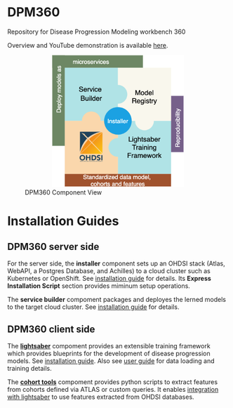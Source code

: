
# DPM360
Repository for Disease Progression Modeling workbench 360

Overview and YouTube demonstration is available [here](https://ibm.github.io/DPM360/).

<figure><center><img src=./docs/resources/png/dpm360v2.png "DPM360" width="300"/></center><figcaption>DPM360 Component View</figcaption></figure>

# Installation Guides

## DPM360 server side

For the server side, the <b>installer</b> component sets up an OHDSI stack (Atlas, WebAPI, a Postgres Database, and Achilles) to a cloud cluster such as Kubernetes or OpenShift. See [installation guide](https://github.com/IBM/DPM360/blob/main/installer/docs/installer.md) for details. Its <b>Express Installation Script</b> section provides miminum setup operations.

The <b>service builder</b> compoment packages and deployes the lerned models to the target cloud cluster. See [installation guide](https://github.com/IBM/DPM360/blob/main/service_builder/docs/README.md) for details.

## DPM360 client side

The [<b>lightsaber</b>](https://github.com/IBM/DPM360/blob/main/lightsaber/docs/index.md) compoment provides an extensible training framework which provides blueprints for the development of disease progression models. See [installation guide](https://github.com/IBM/DPM360/blob/main/lightsaber/docs/install.md). Also see [user guide](https://github.com/IBM/DPM360/blob/main/lightsaber/docs/user_guide.md) for data loading and training details.

The [<b>cohort tools</b>](https://github.com/IBM/DPM360/blob/main/cohort_tools/docs/index.md) compoment provides python scripts to extract features from cohorts defined via ATLAS or custom queries. It enables [integration with lightsaber](https://github.com/IBM/DPM360/blob/main/cohort_tools/docs/user_guide.md) to use features extracted from OHDSI databases.

